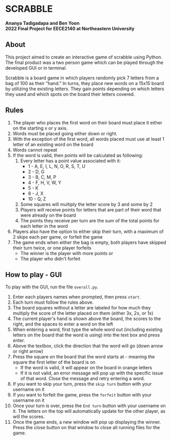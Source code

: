 # SCRABBLE
**Ananya Tadigadapa and Ben Yoon  
2022 Final Project for EECE2140 at Northeastern University**

## About
This project aimed to create an interactive game of scrabble using Python. The final product was a two person game which can be played through the developed GUI or in terminal.   

Scrabble is a board game in which players randomly pick 7 letters from a bag of 100 as their "hand." In turns, they place new words on a 15x15 board by utilizing the existing letters. They gain points depending on which letters they used and which spots on the board their letters covered.

## Rules
1. The player who places the first word on their board must place it either on the starting x or y axis. 
2. Words must be placed going either down or right. 
3. With the exception of the first word, all words placed must use at least 1 letter of an existing word on the board
4. Words cannot repeat
5. If the word is valid, then points will be calculated as following:
   1. Every letter has a point value associated with it: 
      - 1 - A, E, I, L, N, O, R, S, T, U
      - 2 - D, G
      - 3 - B, C, M, P
      - 4 - F, H, V, W, Y
      - 5 - K
      - 8 - J, X
      - 10 - Q, Z
   2. Some squares will multiply the letter score by 3 and some by 2
   3. Players will receive points for letters that are part of their word that were already on the board
   4. The points they receive per turn are the sum of the total points for each letter in the word
6. Players also have the option to either skip their turn, with a maximum of 2 skips each per game, or forfeit the game
7. The game ends when either the bag is empty, both players have skipped their turn twice, or one player forfeits
   - The winner is the player with more points or 
   - The player who didn't forfeit

## How to play - GUI
To play with the GUI, run the file ```overall.py```.  

1. Enter each players names when prompted, then press ```start```.
2. Each turn must follow the rules above. 
3. The board squares without a letter are labeled for how much they multiply the score of the letter placed on them (either 3x, 2x, or 1x)
4. The current player's hand is shown above the board, the scores to the right, and the spaces to enter a word on the left
5. When entering a word, first type the whole word out (including existing letters on the board that the word is using) into the text box and press enter.
6. Above the textbox, click the direction that the word will go (down arrow or right arrow)
7. Press the square on the board that the word starts at - meaning the square the first letter of the board is on
   - If the word is valid, it will appear on the board in orange letters
   - If it is not valid, an error message will pop up with the specific issue of that word. Close the message and retry entering a word. 
9. If you want to skip your turn, press the ```skip turn``` button with your username on it
10. If you want to forfeit the game, press the ```forfeit``` button with your username on it
11. Once your turn is over, press the ```End turn``` button with your username on it. The letters on the top will automatically update for the other player, as will the scores. 
12. Once the game ends, a new window will pop up displaying the winner. Press the close button on that window to close all running files for the game. 
